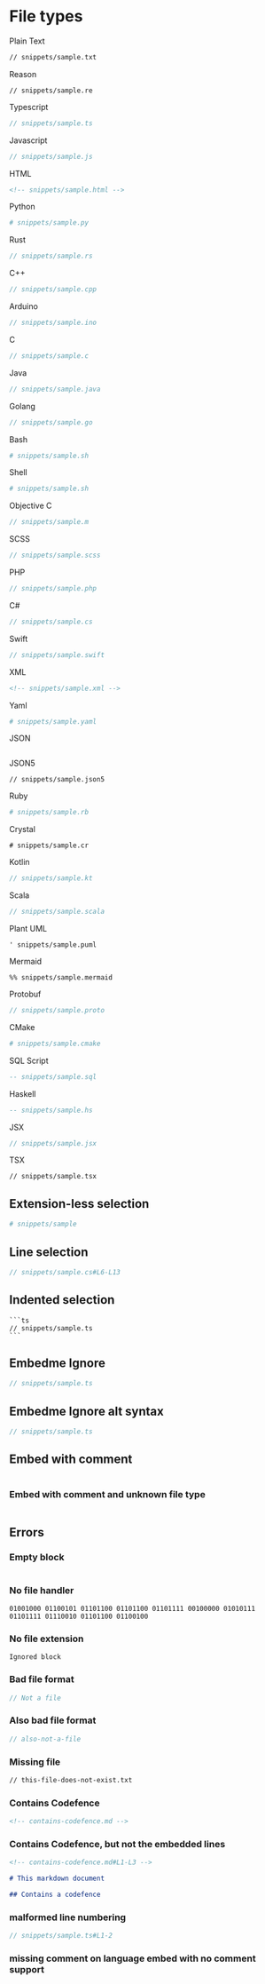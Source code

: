 # File types

Plain Text

```txt
// snippets/sample.txt
```

Reason

```re
// snippets/sample.re
```

Typescript

```ts
// snippets/sample.ts
```

Javascript

```js
// snippets/sample.js
```

HTML

```html
<!-- snippets/sample.html -->
```

Python

```py
# snippets/sample.py
```

Rust

```rust
// snippets/sample.rs

```

C++

```cpp
// snippets/sample.cpp
```

Arduino

```cpp
// snippets/sample.ino
```

C

```c
// snippets/sample.c
```

Java

```java
// snippets/sample.java
```

Golang

```go
// snippets/sample.go
```

Bash

```sh
# snippets/sample.sh
```

Shell

```sh
# snippets/sample.sh
```

Objective C

```objectivec
// snippets/sample.m
```

SCSS

```scss
// snippets/sample.scss
```

PHP

```php
// snippets/sample.php
```

C#

```cs
// snippets/sample.cs
```

Swift

```swift
// snippets/sample.swift
```

XML

```xml
<!-- snippets/sample.xml -->
```

Yaml

```yaml
# snippets/sample.yaml
```

JSON

<!-- embedme snippets/sample.json -->

```json

```

JSON5

```json5
// snippets/sample.json5
```

Ruby

```rb
# snippets/sample.rb
```

Crystal

```cr
# snippets/sample.cr
```

Kotlin

```kotlin
// snippets/sample.kt
```

Scala

```scala
// snippets/sample.scala
```

Plant UML

```puml
' snippets/sample.puml
```

Mermaid

```mermaid
%% snippets/sample.mermaid
```

Protobuf

```proto
// snippets/sample.proto
```

CMake

```cmake
# snippets/sample.cmake
```

SQL Script

```sql
-- snippets/sample.sql
```

Haskell

```hs
-- snippets/sample.hs
```

JSX

```jsx
// snippets/sample.jsx
```

TSX

```tsx
// snippets/sample.tsx
```

## Extension-less selection

```sh
# snippets/sample
```

## Line selection

```cs
// snippets/sample.cs#L6-L13
```

## Indented selection

    ```ts
    // snippets/sample.ts
    ```

## Embedme Ignore

<!-- embedme-ignore-next -->

```ts
// snippets/sample.ts
```

## Embedme Ignore alt syntax

<!-- embedme ignore-next -->

```ts
// snippets/sample.ts
```

## Embed with comment

<!-- embedme snippets/sample.ts -->

```ts
```

### Embed with comment and unknown file type

<!-- embedme snippets/sample.json -->

```{.json caption="Some JSON file"}

```

## Errors

### Empty block

```ts
```

### No file handler

```binary
01001000 01100101 01101100 01101100 01101111 00100000 01010111 01101111 01110010 01101100 01100100
```

### No file extension

```
Ignored block
```

### Bad file format

```ts
// Not a file
```

### Also bad file format

```ts
// also-not-a-file
```

### Missing file

```txt
// this-file-does-not-exist.txt
```

### Contains Codefence

```md
<!-- contains-codefence.md -->
```

### Contains Codefence, but not the embedded lines

```md
<!-- contains-codefence.md#L1-L3 -->

# This markdown document

## Contains a codefence
```

### malformed line numbering

```ts
// snippets/sample.ts#L1-2
```

### missing comment on language embed with no comment support

```json

```
